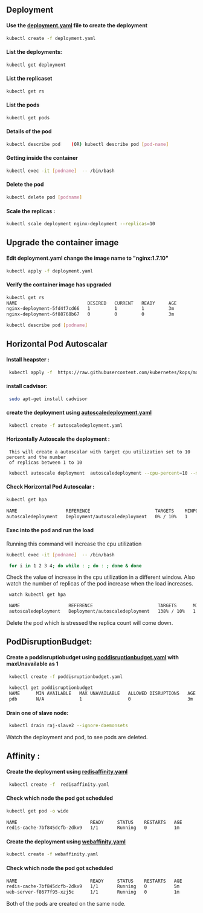 ## Deployment 
  #### Use the [deployment.yaml](/Kubernetes/Yaml/deployment.yaml)  file to create the deployment
```bash 
kubectl create -f deployment.yaml
```
 #### List the deployments:
```bash  
kubectl get deployment
```  
#### List the replicaset
```bash 
kubectl get rs
```               
#### List the pods
```bash
kubectl get pods
```                
####  Details of the pod
```bash
kubectl describe pod    (OR) kubectl describe pod [pod-name]
``` 
#### Getting inside the container 
```bash
kubectl exec -it [podname]  -- /bin/bash
```
#### Delete the pod
```bash
kubectl delete pod [podname]
```

#### Scale the replicas : 
```bash
kubectl scale deployment nginx-deployment --replicas=10
```
## Upgrade the container image
####    Edit deployment.yaml change the image name to "nginx:1.7.10" 
```bash    
kubectl apply -f deployment.yaml    
```
#### Verify the container image has upgraded
```bash
kubectl get rs
NAME                          DESIRED   CURRENT   READY     AGE
nginx-deployment-5fd4f7cd66   1         1         1         3m
nginx-deployment-6f88768b67   0         0         0         3m

kubectl describe pod [podname]
```
## Horizontal Pod Autoscalar
#### Install heapster :
```bash 
 kubectl apply -f  https://raw.githubusercontent.com/kubernetes/kops/master/addons/monitoring-standalone/v1.6.0.yaml
```
#### install cadvisor:
```bash
 sudo apt-get install cadvisor
```
#### create the deployment using [autoscaledeployment.yaml](/Kubernetes/Yaml/deployment.yaml)
```bash
 kubectl create -f autoscaledeployment.yaml
```  
#### Horizontally Autoscale the deployment :
     This will create a autoscalar with target cpu utilization set to 10 percent and the number
     of replicas between 1 to 10
```bash
 kubectl autoscale deployment  autoscaledeployment --cpu-percent=10 --min=1 --max=10
``` 
#### Check Horizontal Pod Autoscalar :
```bash
kubectl get hpa
	
NAME                  REFERENCE                        TARGETS    MINPODS   MAXPODS   REPLICAS   AGE
autoscaledeployment   Deployment/autoscaledeployment   0% / 10%   1         10        1          1m
```
#### Exec into the pod and run the load
  Running this command will increase the cpu utilization
```bash
kubectl exec -it [podname]  -- /bin/bash
```	
```bash
 for i in 1 2 3 4; do while : ; do : ; done & done
```  
Check the value of increase in the cpu utilization in a different window.   Also watch the number of replicas of the pod increase when the load increases.
```bash  
 watch kubectl get hpa

 NAME                  REFERENCE                        TARGETS      MINPODS   MAXPODS   REPLICAS   AGE
 autoscaledeployment   Deployment/autoscaledeployment   138% / 10%   1         10        4          18m
```
  Delete the pod which is stressed the replica count will come down.

## PodDisruptionBudget: 
#### Create a poddisruptiobudget using [poddisruptionbudget.yaml](/Kubernetes/Yaml/poddisruptionbudget.yaml) with maxUnavailable as 1
```bash
 kubectl create -f poddisruptionbudget.yaml
 
 kubectl get poddisruptionbudget
 NAME      MIN AVAILABLE   MAX UNAVAILABLE   ALLOWED DISRUPTIONS   AGE
 pdb       N/A             1                 0                     3m
```
#### Drain one of slave node:
```bash
 kubectl drain raj-slave2 --ignore-daemonsets
``` 
  Watch the deployment and pod, to see pods  are deleted.

## Affinity :
#### Create the deployment using [redisaffinity.yaml](/Kubernetes/Yaml/redisaffinity.yaml)
```bash
 kubectl create -f  redisaffinity.yaml
```  
#### Check which node the pod got scheduled
```bash
kubectl get pod -o wide
	
NAME                           READY     STATUS    RESTARTS   AGE       IP           NODE
redis-cache-7bf845dcfb-2dkx9   1/1       Running   0          1m        10.47.0.10   raj-slave2	
```
#### Create the deployment using [webaffinity.yaml](/Kubernetes/Yaml/webaffinity.yaml)
```bash
kubectl create -f webaffinity.yaml
```       
#### Check which node the pod got scheduled
```bash
NAME                           READY     STATUS    RESTARTS   AGE       IP           NODE
redis-cache-7bf845dcfb-2dkx9   1/1       Running   0          5m        10.47.0.10   raj-slave2
web-server-f8677f95-xzj5c      1/1       Running   0          1m        10.47.0.1    raj-slave2
```
  Both of the pods are created on the same node.
